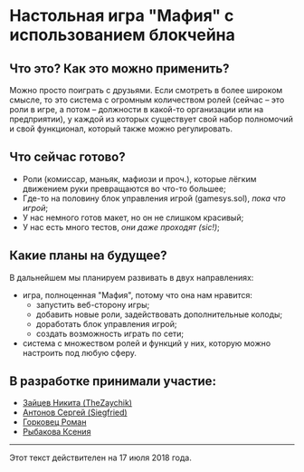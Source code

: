 # Настольная игра "Мафия" с использованием блокчейна

## Что это? Как это можно применить?
Можно просто поиграть с друзьями. Если смотреть в более широком смысле, то это система с огромным количеством ролей (сейчас – это роли в игре, а потом – должности в какой-то организации или на предприятии), у каждой из которых существует свой набор полномочий и свой функционал, который также можно регулировать.

## Что сейчас готово?
* Роли (комиссар, маньяк, мафиози и проч.), которые лёгким движением руки превращаются во что-то большее;
* Где-то на половину блок управления игрой (gamesys.sol), *пока что игрой*;
* У нас немного готов макет, но он не слишком красивый;
* У нас есть много тестов, *они даже проходят (sic!)*;

## Какие планы на будущее?
В дальнейшем мы планируем развивать в двух направлениях:
* игра, полноценная "Мафия", потому что она нам нравится:
    * запустить веб-сторону игры;
    * добавить новые роли, задействовать дополнительные колоды;
    * доработать блок управления игрой;
    * создать возможность играть по сети;
* система c множеством ролей и функций у них, которую можно настроить под любую сферу.

## В разработке принимали участие:
* [Зайцев Никита (TheZaychik)](https://github.com/TheZaychik)
* [Антонов Сергей (Siegfried)](https://github.com/TheSiegfried)
* [Горковец Роман](https://github.com/Alp4ka)
* [Рыбакова Ксения](https://github.com/klinutux)

----
Этот текст действителен на 17 июля 2018 года.
